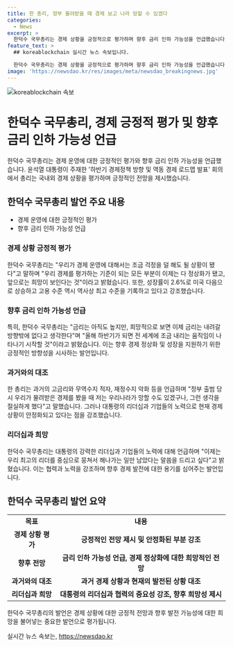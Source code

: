 ```yaml
---
title: 한 총리, 정부 물려받을 때 경제 보고 나라 망할 수 있겠다
categories:
  - News
excerpt: >
  한덕수 국무총리는 경제 상황을 긍정적으로 평가하며 향후 금리 인하 가능성을 언급했습니다. 성장률이 2.6%로 미국 다음 정도로 높아지고, 고용 역시 역대 최고를 기록하고 있다고 강조하며, 대통령의 리더십을 찬사했습니다. 또한, 기존의 경제 문제들이 정상화되었고, 금리가 내려갈 것이라고 예상했습니다. 아울러 기업들의 노력과 대통령의 역할에 대한 신뢰를 표현했습니다.
feature_text: >
  ## koreablockchain 실시간 뉴스 속보입니다.

  한덕수 국무총리는 경제 상황을 긍정적으로 평가하며 향후 금리 인하 가능성을 언급했습니다. 성장률이 2.6%로 미국 다음 정도로 높아지고, 고용 역시 역대 최고를 기록하고 있다고 강조하며, 대통령의 리더십을 찬사했습니다. 또한, 기존의 경제 문제들이 정상화되었고, 금리가 내려갈 것이라고 예상했습니다. 아울러 기업들의 노력과 대통령의 역할에 대한 신뢰를 표현했습니다.
image: 'https://newsdao.kr/res/images/meta/newsdao_breakingnews.jpg'
---
```


<p><img src="https://newsdao.kr/res/images/meta/newsdao_breakingnews.jpg" alt="koreablockchain 속보" /></p>

<h1>한덕수 국무총리, 경제 긍정적 평가 및 향후 금리 인하 가능성 언급</h1>

<p data-ke-size="size16">한덕수 국무총리는 경제 운영에 대한 긍정적인 평가와 향후 금리 인하 가능성을 언급했습니다. 윤석열 대통령이 주재한 '하반기 경제정책 방향 및 역동 경제 로드맵 발표' 회의에서 총리는 국내외 경제 상황을 평가하며 긍정적인 전망을 제시했습니다.</p>

<h2 data-ke-size="size26">한덕수 국무총리 발언 주요 내용</h2>

<ul>
    <li>경제 운영에 대한 긍정적인 평가</li>
    <li>향후 금리 인하 가능성 언급</li>
</ul>

<h3>경제 상황 긍정적 평가</h3>

<p data-ke-size="size16">한덕수 국무총리는 "우리가 경제 운영에 대해서는 조금 걱정을 덜 해도 될 상황이 됐다"고 말하며 "우리 경제를 평가하는 기준이 되는 모든 부분이 이제는 다 정상화가 됐고, 앞으로는 희망이 보인다는 것"이라고 밝혔습니다. 또한, 성장률이 2.6%로 미국 다음으로 상승하고 고용 수준 역시 역사상 최고 수준을 기록하고 있다고 강조했습니다.</p>

<h3>향후 금리 인하 가능성 언급</h3>

<p data-ke-size="size16">특히, 한덕수 국무총리는 "금리는 아직도 높지만, 희망적으로 보면 이제 금리는 내려갈 방향밖에 없다고 생각한다"며 "올해 하반기가 되면 전 세계에 조금 내리는 움직임이 나타나기 시작할 것"이라고 밝혔습니다. 이는 향후 경제 정상화 및 성장을 지원하기 위한 긍정적인 방향성을 시사하는 발언입니다.</p>

<h3>과거와의 대조</h3>

<p data-ke-size="size16">한 총리는 과거의 고금리와 무역수지 적자, 재정수지 악화 등을 언급하며 "정부 출범 당시 우리가 물려받은 경제를 봤을 때 저는 우리나라가 망할 수도 있겠구나, 그런 생각을 절실하게 했다"고 말했습니다. 그러나 대통령의 리더십과 기업들의 노력으로 현재 경제 상황이 안정화되고 있다는 점을 강조했습니다.</p>

<h3>리더십과 희망</h3>

<p data-ke-size="size16">한덕수 국무총리는 대통령의 강력한 리더십과 기업들의 노력에 대해 언급하며 "이제는 우리 최고의 리더를 중심으로 뭉쳐서 해나가는 일만 남았다는 말씀을 드리고 싶다"고 밝혔습니다. 이는 협력과 노력을 강조하며 향후 경제 발전에 대한 용기를 심어주는 발언입니다.</p>

<h2 data-ke-size="size26">한덕수 국무총리 발언 요약</h2>

<table>
    <tr>
        <td style="text-align: center; height: 17px;"><b>목표</b></td>
        <td style="text-align: center; height: 17px;"><b>내용</b></td>
    </tr>
    <tr>
        <td style="text-align: center; height: 17px;"><b>경제 상황 평가</b></td>
        <td style="text-align: center; height: 17px;"><b>긍정적인 전망 제시 및 안정화된 부분 강조</b></td>
    </tr>
    <tr>
        <td style="text-align: center; height: 17px;"><b>향후 전망</b></td>
        <td style="text-align: center; height: 17px;"><b>금리 인하 가능성 언급, 경제 정상화에 대한 희망적인 전망</b></td>
    </tr>
    <tr>
        <td style="text-align: center; height: 17px;"><b>과거와의 대조</b></td>
        <td style="text-align: center; height: 17px;"><b>과거 경제 상황과 현재의 발전된 상황 대조</b></td>
    </tr>
    <tr>
        <td style="text-align: center; height: 17px;"><b>리더십과 희망</b></td>
        <td style="text-align: center; height: 17px;"><b>대통령의 리더십과 협력의 중요성 강조, 향후 희망성 제시</b></td>
    </tr>
</table>

<p data-ke-size="size16">한덕수 국무총리의 발언은 경제 상황에 대한 긍정적 전망과 향후 발전 가능성에 대한 희망을 불어넣는 중요한 발언으로 평가됩니다.</p>
실시간 뉴스 속보는, <a href="https://newsdao.kr" rel="dofollow">https://newsdao.kr</a>


